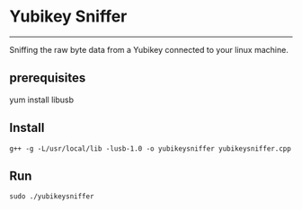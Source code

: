 # Yubikey Sniffer
----------

Sniffing the raw byte data from a Yubikey connected to your linux machine.

## prerequisites
yum install libusb

## Install
```
g++ -g -L/usr/local/lib -lusb-1.0 -o yubikeysniffer yubikeysniffer.cpp
```

## Run
```
sudo ./yubikeysniffer
```

